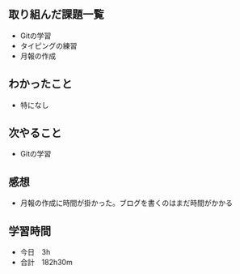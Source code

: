## 取り組んだ課題一覧
- Gitの学習
- タイピングの練習
- 月報の作成
## わかったこと
- 特になし
## 次やること
-  Gitの学習
## 感想
- 月報の作成に時間が掛かった。ブログを書くのはまだ時間がかかる
## 学習時間
- 今日　3h
- 合計　182h30m
